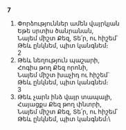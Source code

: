 **7**

1. Փորձություններ ամեն վայրկյան\
   Եթե սրտիս ծանրանան,\
   Նայեմ միշտ Քեզ, Տե՛ր, ու հիշեմ՝\
   Թեև ընկնեմ, պիտ կանգնեմ։\
   2
2. Թեև նեղություն պաշարի,\
   Հոգիս թող Քեզ որոնի,\
   Նայեմ միշտ խաչիդ ու հիշեմ`\
   Թեև ընկնեմ, պիտ կանգնեմ։\
   3
3. Թեև չարն ինձ վայր տապալի,\
   Հայացքս Քեզ թող փնտրի,\
   Նայեմ միշտ Քեզ, Տե՛ր, ու հիշեմ՝\
   Թեև ընկնեմ, պիտ կանգնեմ։\
